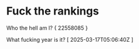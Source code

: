 # Fuck the rankings

Who the hell am I?
{ 22558085 }

What fucking year is it?
[ 2025-03-17T05:06:40Z ]
